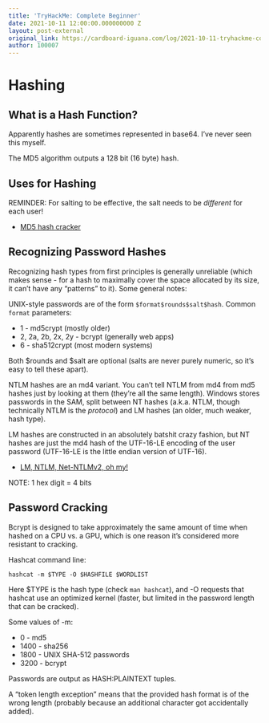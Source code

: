 ```yaml
---
title: 'TryHackMe: Complete Beginner'
date: 2021-10-11 12:00:00.000000000 Z
layout: post-external
original_link: https://cardboard-iguana.com/log/2021-10-11-tryhackme-complete-beginner.html
author: 100007
---
```


# Hashing

## What is a Hash Function?

Apparently hashes are sometimes represented in base64. I’ve never seen this myself.

The MD5 algorithm outputs a 128 bit (16 byte) hash.

## Uses for Hashing

REMINDER: For salting to be effective, the salt needs to be _different_ for each user!

- [MD5 hash cracker](https://www.cellphonetrackers.org/tool/md5-coder.php)

## Recognizing Password Hashes

Recognizing hash types from first principles is generally unreliable (which makes sense - for a hash to maximally cover the space allocated by its size, it can’t have any “patterns” to it). Some general notes:

UNIX-style passwords are of the form `$format$rounds$salt$hash`. Common `format` parameters:

- 1 - md5crypt (mostly older)
- 2, 2a, 2b, 2x, 2y - bcrypt (generally web apps)
- 6 - sha512crypt (most modern systems)

Both $rounds and $salt are optional (salts are never purely numeric, so it’s easy to tell these apart).

NTLM hashes are an md4 variant. You can’t tell NTLM from md4 from md5 hashes just by looking at them (they’re all the same length). Windows stores passwords in the SAM, split between NT hashes (a.k.a. NTLM, though technically NTLM is the _protocol_) and LM hashes (an older, much weaker, hash type).

LM hashes are constructed in an absolutely batshit crazy fashion, but NT hashes are just the md4 hash of the UTF-16-LE encoding of the user password (UTF-16-LE is the little endian version of UTF-16).

- [LM, NTLM, Net-NTLMv2, oh my!](https://medium.com/@petergombos/lm-ntlm-net-ntlmv2-oh-my-a9b235c58ed4)

NOTE: 1 hex digit = 4 bits

## Password Cracking

Bcrypt is designed to take approximately the same amount of time when hashed on a CPU vs. a GPU, which is one reason it’s considered more resistant to cracking.

Hashcat command line:

```
hashcat -m $TYPE -O $HASHFILE $WORDLIST
```

Here $TYPE is the hash type (check `man hashcat`), and -O requests that hashcat use an optimized kernel (faster, but limited in the password length that can be cracked).

Some values of -m:

- 0 - md5
- 1400 - sha256
- 1800 - UNIX SHA-512 passwords
- 3200 - bcrypt

Passwords are output as HASH:PLAINTEXT tuples.

A “token length exception” means that the provided hash format is of the wrong length (probably because an additional character got accidentally added).

